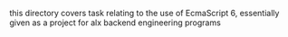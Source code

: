 this directory covers task relating to the use of EcmaScript 6, essentially given as a project for alx backend engineering programs
